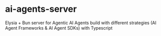 # ai-agents-server
Elysia + Bun server for Agentic AI Agents build with different strategies (AI Agent Frameworks &amp; AI Agent SDKs) with Typescript
